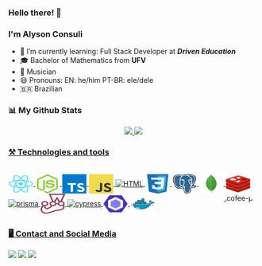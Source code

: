 ### Hello there! 👋 

### I'm Alyson Consuli

- 🌱 I’m currently learning: Full Stack Developer at <i><b>Driven Education</b></i>
- 🎓 Bachelor of Mathematics from <b>UFV</b>
- 🎸 Musician
- 😄 Pronouns: EN: he/him PT-BR: ele/dele
- 🇧🇷 Brazilian

### 📊 My Github Stats
<div align="center">
  <a href="https://github.com/AlysonConsuli">
  <img height="165em" src="https://github-readme-stats.vercel.app/api?username=AlysonConsuli&show_icons=true&theme=radical&include_all_commits=true&count_private=true"/>
  <img height="165em" src="https://github-readme-stats.vercel.app/api/top-langs/?username=AlysonConsuli&layout=compact&langs_count=7&theme=radical"/>
 <!-- <img height="165em" src="https://github-readme-stats.vercel.app/api/wakatime?username=Alyson&theme=radical&show_icons=true&layout=default&langs_count=4"/> -->
</div>
  
### ⚒️ Technologies and tools
<div style="display: inline_block"><br>
<img align="center" alt="react" height="40" width="50" src="https://raw.githubusercontent.com/devicons/devicon/master/icons/react/react-original.svg">
<img align="center" alt="nodejs" height="40" width="50" src="https://raw.githubusercontent.com/devicons/devicon/master/icons/nodejs/nodejs-original.svg">
<img align="center" alt="typescript" height="40" width="50" src="https://raw.githubusercontent.com/devicons/devicon/master/icons/typescript/typescript-original.svg">
  <img align="center" alt="Js" height="40" width="50" src="https://raw.githubusercontent.com/devicons/devicon/master/icons/javascript/javascript-original.svg">
  <img align="center" alt="HTML" height="40" width="50" src="https://cdn.jsdelivr.net/gh/devicons/devicon/icons/html5/html5-original.svg">
  <img align="center" alt="CSS" height="40" width="50" src="https://raw.githubusercontent.com/devicons/devicon/master/icons/css3/css3-original.svg">
 <img align="center" alt="postgresql" height="40" width="50" src="https://raw.githubusercontent.com/devicons/devicon/master/icons/postgresql/postgresql-original.svg">
 <img align="center" alt="mongodb" height="40" width="50" src="https://raw.githubusercontent.com/devicons/devicon/master/icons/mongodb/mongodb-original.svg">
 <img align="center" alt="redis" height="40" width="50" src="https://raw.githubusercontent.com/devicons/devicon/master/icons/redis/redis-original.svg">
 <img align="center" alt="prisma" height="40" width="50" src="https://raw.githubusercontent.com/prisma/presskit/main/Assets/Prisma-IndigoSymbol.svg">
 <img align="center" alt="jest" height="40" width="50" src="https://raw.githubusercontent.com/devicons/devicon/master/icons/jest/jest-plain.svg">
 <img align="center" alt="cypress" height="40" width="50" src="https://github.com/cypress-io/cypress-icons/blob/master/src/logo/cypress-io-logo-round.svg">
 <img align="center" alt="eslint" height="40" width="50" src="https://raw.githubusercontent.com/devicons/devicon/master/icons/eslint/eslint-original.svg">
  <img align="center" alt="docker" height="40" width="50" src="https://raw.githubusercontent.com/devicons/devicon/master/icons/docker/docker-original.svg">
<!--   <p></p> space between icons -->
  <img align="right" alt="cofee-pic" height="150em" style="border-radius:50px;" src="https://user-images.githubusercontent.com/97575616/151676617-d3dacf6f-7bef-4160-a9f7-1fa361e57af3.gif">
</div>
</div>
  
  ##
  ### 🖥 Contact and Social Media
<!--  Redes Sociais e Contatos -->
<div>
  <a href = "mailto:consulialyson@gmail.com"><img src="https://img.shields.io/badge/Gmail-D14836?style=for-the-badge&logo=gmail&logoColor=white" target="_blank"></a>
  <a href="https://www.linkedin.com/in/alysonconsuli/" target="_blank"><img src="https://img.shields.io/badge/Linkedin-0e76a8?style=for-the-badge&logo=linkedin&logoColor=white" target="_blank"></a>
  <a href="https://www.instagram.com/alysonconsuli/" target="_blank"><img src="https://img.shields.io/badge/Instagram-E4405F?style=for-the-badge&logo=instagram&logoColor=white" target="_blank"></a>
